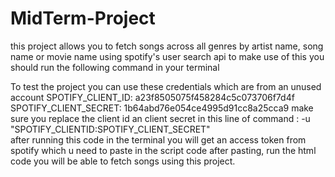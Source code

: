 # MidTerm-Project

this project allows you to fetch songs across all genres by artist name, song name or movie name using spotify's user search api
to make use of this you should run the following command in your terminal
<!-- the command which needs to be run  in the terminal -->
<!-- curl -X POST "https://accounts.spotify.com/api/token" \
     -H "Content-Type: application/x-www-form-urlencoded" \
     -u "SPOTIFY_CLIENTID:SPOTIFY_CLIENT_SECRET" \
     -d "grant_type=client_credentials" -->
To test the project you can use these credentials which are from an unused account
SPOTIFY_CLIENT_ID: a23f8505075f458284c5c073706f7d4f
SPOTIFY_CLIENT_SECRET: 1b64abd76e054ce4995d91cc8a25cca9
make sure you replace the client id an client secret in this line of command : -u "SPOTIFY_CLIENTID:SPOTIFY_CLIENT_SECRET" \
after running this code in the terminal you will get an access token from spotify which u need to paste in the script code 
after pasting, run the html code you will be able to fetch songs using this project.
